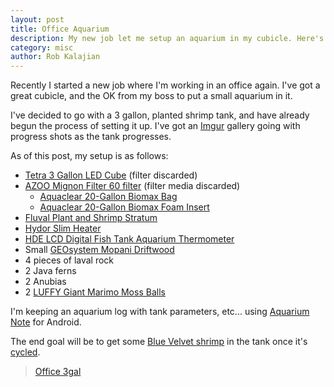 ```yaml
---
layout: post
title: Office Aquarium
description: My new job let me setup an aquarium in my cubicle. Here's the lowdown.
category: misc
author: Rob Kalajian
---
```


Recently I started a new job where I'm working in an office again. I've got a great cubicle, and the OK from my boss to put a small aquarium in it.

I've decided to go with a 3 gallon, planted shrimp tank, and have already begun the process of setting it up. I've got an [Imgur](http://imgur.com/a/8ScPd) gallery going with progress shots as the tank progresses.

As of this post, my setup is as follows:

* [Tetra 3 Gallon LED Cube](http://www.amazon.com/Tetra-29095-Cube-Aquarium-3-Gallon/dp/B008CA7W7E/ref=sr_1_1?ie=UTF8&qid=1457490874&sr=8-1&keywords=tetra+3+gallon+cube) (filter discarded)
* [AZOO Mignon Filter 60 filter](http://www.amazon.com/AZOO-AZ13097-Mignon-Filter-60/dp/B005VEWCMO) (filter media discarded)
  * [Aquaclear 20-Gallon Biomax Bag](http://www.amazon.com/Aqua-Clear-A1370-Aquaclear-20-Gallon/dp/B0006JLO5K/ref=cm_cr_dp_asin_lnk)
  * [Aquaclear 20-Gallon Biomax Foam Insert](http://www.amazon.com/Aquaclear-20-Gallon-Foam-Inserts-3-Pack/dp/B0002AQK48/ref=cm_cr_dp_asin_lnk)
* [Fluval Plant and Shrimp Stratum](http://www.amazon.com/Fluval-Plant-Shrimp-Stratum-4-4-Pound/dp/B00JGQIY48/ref=sr_1_1?ie=UTF8&qid=1460579376&sr=8-1&keywords=Fluval+Shrimp+Stratum)
* [Hydor Slim Heater](http://www.amazon.com/Hydor-7-5w-Heater-Bettas-Bowls/dp/B006JVQ67K/ref=cm_cr_dp_asin_lnk)
* [HDE LCD Digital Fish Tank Aquarium Thermometer](http://www.amazon.com/gp/product/B00GR0LKN8?psc=1&redirect=true&ref_=oh_aui_detailpage_o02_s00)
* Small [GEOsystem Mopani Driftwood](http://www.amazon.com/GEOsystem-11817-Mopani-Driftwood-Small/dp/B001URR3CA/ref=sr_1_8?ie=UTF8&qid=1457491033&sr=8-8&keywords=mopani+wood)
* 4 pieces of laval rock
* 2 Java ferns
* 2 Anubias
* 2 [LUFFY Giant Marimo Moss Balls](http://www.amazon.com/gp/product/B00LVRRROS?psc=1&redirect=true&ref_=oh_aui_detailpage_o01_s00)

I'm keeping an aquarium log with tank parameters, etc... using [Aquarium Note](https://play.google.com/store/apps/details?id=com.dyhwang.aquariumnote&hl=en) for Android.

The end goal will be to get some [Blue Velvet shrimp](http://www.aquaeden.co.uk/blue_velvet_shrimp.html) in the tank once it's [cycled](http://www.fishlore.com/NitrogenCycle.htm).

<blockquote class="imgur-embed-pub" lang="en" data-id="a/8ScPd"><a href="//imgur.com/a/8ScPd">Office 3gal</a></blockquote><script async src="//s.imgur.com/min/embed.js" charset="utf-8"></script>
